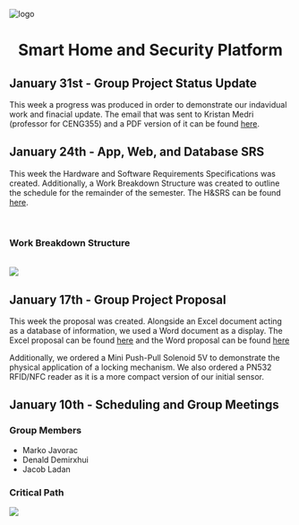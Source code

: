 ![logo](https://raw.githubusercontent.com/roomi-develop/roomi/master/documentation/Branding/roomi-branding/roomi--logo.png)
<h1 align="center">Smart Home and Security Platform</h1>
<!--
<h2>April 25 - Final Report</h2>
<p>Placeholder</p>

<h2>April 18 - Presentation</h2>
<p>Placeholder</p>

<h2>April 11 - Project Demonstration</h2>
<p>Placeholder</p>

<h2>April 4 - Group Physical Enclosure Demonstration</h2>
<p>Placeholder</p>

<h2>March 28 - Group Troubleshooting Status Update</h2>
<p>Placeholder</p>

<h2>March 21 - Checklist</h2>
<p>Placeholder</p>

<h2>March 14 - Group Project Status Update</h2>
<p>Placeholder</p>

<h2>March 7 - Group Build Instructions</h2>
<p>Placeholder</p>

<h2>February 28 - Group Integration Status Update</h2>
<p>Placeholder</p>

<h2>February 14 - App, Web and Database Independent Demonstration</h2>
<p>Placeholder</p>

<h2>February 7 - Structure, Abstract, Indroduction, Declaration</h>
<p>Placeholder</p>
-->

<h2>January 31st - Group Project Status Update</h2>
<p>
  This week a progress was produced in order to demonstrate our indavidual work and finacial update. The email that was sent 
  to Kristan Medri (professor for CENG355) and a PDF version of it can be found <a href="">here</a>.
</p>

<h2>January 24th - App, Web, and Database SRS</h2>
<p>
  This week the Hardware and Software Requirements Specifications was created. Additionally, a Work Breakdown Structure was created to outline the schedule for the remainder of the semester. The H&SRS can be found <a href="https://github.com/roomi-develop/roomi/blob/master/documentation/Capstone/SRS_RSR_pdf.pdf">here</a>.
</p>
<br>
<h3>Work Breakdown Structure</h3>
<br>
<img src="https://raw.githubusercontent.com/roomi-develop/roomi/master/documentation/Capstone/work_breakdown_structure.png">

<h2 >January 17th - Group Project Proposal</h2>
<p>
  This week the proposal was created. Alongside an Excel document acting as a database of information, we used a 
  Word document as a display. The Excel proposal can be found <a href="https://github.com/roomi-develop/roomi/blob/master/documentation/Capstone/roomi_proposal_excel.pdf">here</a> and the Word proposal can be found <a href="https://github.com/roomi-develop/roomi/blob/master/documentation/Capstone/roomi_proposal_word.pdf">here</a>
</p>
<p>
  Additionally, we ordered a Mini Push-Pull Solenoid 5V to demonstrate the physical application of a locking mechanism. We also
  ordered a PN532 RFID/NFC reader as it is a more compact version of our initial sensor.
</p>

<h2>January 10th - Scheduling and Group Meetings</h2>
<h3>Group Members</h3>
<ul>
  <li>Marko Javorac</li>
  <li>Denald Demirxhui</li>
  <li>Jacob Ladan</li>
</ul>
<h3>Critical Path</h3>
<img src="https://raw.githubusercontent.com/roomi-develop/roomi/master/documentation/Capstone/critical_path.PNG">
